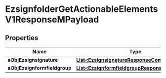 

# EzsignfolderGetActionableElementsV1ResponseMPayload

## Properties

Name | Type | Description | Notes
------------ | ------------- | ------------- | -------------
**aObjEzsignsignature** | [**List&lt;EzsignsignatureResponseCompound&gt;**](EzsignsignatureResponseCompound.md) |  | 
**aObjEzsignformfieldgroup** | [**List&lt;EzsignformfieldgroupResponseCompound&gt;**](EzsignformfieldgroupResponseCompound.md) |  | 




